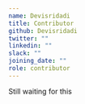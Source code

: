 ```yaml
---
name: Devisridadi
title: Contributor
github: Devisridadi
twitter: ""
linkedin: ""
slack: ""
joining_date: ""
role: contributor
---
```


Still waiting for this
